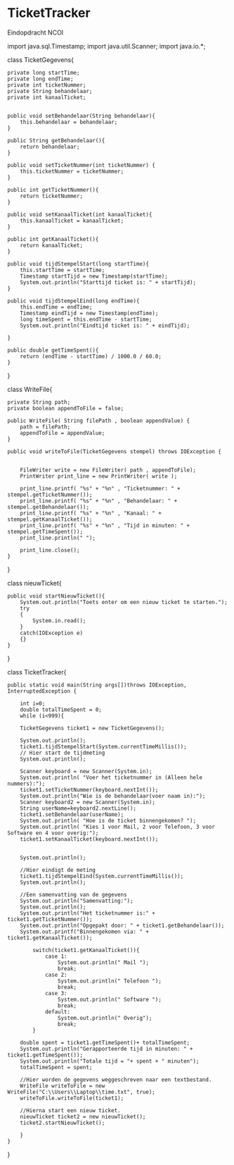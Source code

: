 # TicketTracker
Eindopdracht NCOI

import java.sql.Timestamp;
import java.util.Scanner;
import java.io.*;



class TicketGegevens{

    private long startTime;
    private long endTime;
    private int ticketNummer;
    private String behandelaar;
    private int kanaalTicket;


    public void setBehandelaar(String behandelaar){
        this.behandelaar = behandelaar;
    }

    public String getBehandelaar(){
        return behandelaar;
    }

    public void setTicketNummer(int ticketNummer) {
        this.ticketNummer = ticketNummer;
    }

    public int getTicketNummer(){
        return ticketNummer;
    }

    public void setKanaalTicket(int kanaalTicket){
        this.kanaalTicket = kanaalTicket;
    }

    public int getKanaalTicket(){
        return kanaalTicket;
    }

    public void tijdStempelStart(long startTime){
        this.startTime = startTime;
        Timestamp startTijd = new Timestamp(startTime);
        System.out.println("Starttijd ticket is: " + startTijd);
    }

    public void tijdStempelEind(long endTime){
        this.endTime = endTime;
        Timestamp eindTijd = new Timestamp(endTime);
        long timeSpent = this.endTime - startTime;
        System.out.println("Eindtijd ticket is: " + eindTijd);

    }

    public double getTimeSpent(){
        return (endTime - startTime) / 1000.0 / 60.0;
    }
}



class WriteFile{

    private String path;
    private boolean appendToFile = false;

    public WriteFile( String filePath , boolean appendValue) {
        path = filePath;
        appendToFile = appendValue;
    }

    public void writeToFile(TicketGegevens stempel) throws IOException {


        FileWriter write = new FileWriter( path , appendToFile);
        PrintWriter print_line = new PrintWriter( write );

        print_line.printf( "%s" + "%n" , "Ticketnummer: " + stempel.getTicketNummer());
        print_line.printf( "%s" + "%n" , "Behandelaar: " + stempel.getBehandelaar());
        print_line.printf( "%s" + "%n" , "Kanaal: " + stempel.getKanaalTicket());
        print_line.printf( "%s" + "%n" , "Tijd in minuten: " + stempel.getTimeSpent());
        print_line.println(" ");

        print_line.close();
    }
}



class nieuwTicket{

    public void startNieuwTicket(){
        System.out.println("Toets enter om een nieuw ticket te starten.");
        try
        {
            System.in.read();
        }  
        catch(IOException e)
        {}  
    }   
}



class TicketTracker{

    public static void main(String args[])throws IOException, InterruptedException {

        int i=0;
        double totalTimeSpent = 0;
        while (i<999){

        TicketGegevens ticket1 = new TicketGegevens();

        System.out.println();
        ticket1.tijdStempelStart(System.currentTimeMillis());
        // Hier start de tijdmeting 
        System.out.println();

        Scanner keyboard = new Scanner(System.in);
        System.out.println( "Voer het ticketnummer in (Alleen hele nummers):");
        ticket1.setTicketNummer(keyboard.nextInt());
        System.out.println("Wie is de behandelaar(voer naam in):");
        Scanner keyboard2 = new Scanner(System.in);
        String userName=keyboard2.nextLine();
        ticket1.setBehandelaar(userName);
        System.out.println( "Hoe is de ticket binnengekomen? ");
        System.out.println( "Kies 1 voor Mail, 2 voor Telefoon, 3 voor Software en 4 voor overig:");
        ticket1.setKanaalTicket(keyboard.nextInt());


        System.out.println();

        //Hier eindigt de meting
        ticket1.tijdStempelEind(System.currentTimeMillis());
        System.out.println();

        //Een samenvatting van de gegevens
        System.out.println("Samenvatting:");
        System.out.println();
        System.out.println("Het ticketnummer is:" + ticket1.getTicketNummer());
        System.out.println("Opgepakt door: " + ticket1.getBehandelaar());
        System.out.printf("Binnengekomen via: " + ticket1.getKanaalTicket());

            switch(ticket1.getKanaalTicket()){
                case 1: 
                    System.out.println(" Mail ");
                    break;
                case 2: 
                    System.out.println(" Telefoon ");
                    break;
                case 3:
                    System.out.println(" Software ");
                    break;
                default:
                    System.out.println(" Overig");
                    break;
            }       

        double spent = ticket1.getTimeSpent()+ totalTimeSpent;
        System.out.println("Gerapporteerde tijd in minuten: " + ticket1.getTimeSpent());
        System.out.println("Totale tijd = "+ spent + " minuten");
        totalTimeSpent = spent;

        //Hier worden de gegevens weggeschreven naar een textbestand.
        WriteFile writeToFile = new WriteFile("C:\\Users\\Laptop\\time.txt", true);
        writeToFile.writeToFile(ticket1);

        //Hierna start een nieuw ticket.
        nieuwTicket ticket2 = new nieuwTicket();
        ticket2.startNieuwTicket();

        }
    }
}
